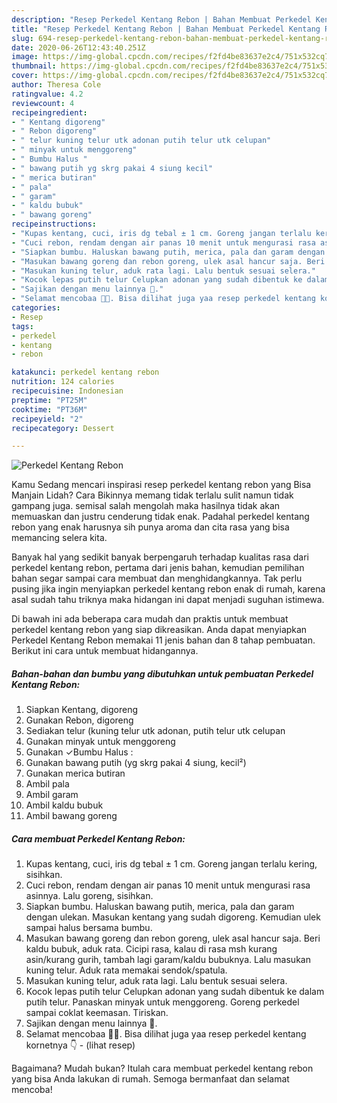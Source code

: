 ```yaml
---
description: "Resep Perkedel Kentang Rebon | Bahan Membuat Perkedel Kentang Rebon Yang Bisa Manjain Lidah"
title: "Resep Perkedel Kentang Rebon | Bahan Membuat Perkedel Kentang Rebon Yang Bisa Manjain Lidah"
slug: 694-resep-perkedel-kentang-rebon-bahan-membuat-perkedel-kentang-rebon-yang-bisa-manjain-lidah
date: 2020-06-26T12:43:40.251Z
image: https://img-global.cpcdn.com/recipes/f2fd4be83637e2c4/751x532cq70/perkedel-kentang-rebon-foto-resep-utama.jpg
thumbnail: https://img-global.cpcdn.com/recipes/f2fd4be83637e2c4/751x532cq70/perkedel-kentang-rebon-foto-resep-utama.jpg
cover: https://img-global.cpcdn.com/recipes/f2fd4be83637e2c4/751x532cq70/perkedel-kentang-rebon-foto-resep-utama.jpg
author: Theresa Cole
ratingvalue: 4.2
reviewcount: 4
recipeingredient:
- " Kentang digoreng"
- " Rebon digoreng"
- " telur kuning telur utk adonan putih telur utk celupan"
- " minyak untuk menggoreng"
- " Bumbu Halus "
- " bawang putih yg skrg pakai 4 siung kecil"
- " merica butiran"
- " pala"
- " garam"
- " kaldu bubuk"
- " bawang goreng"
recipeinstructions:
- "Kupas kentang, cuci, iris dg tebal ± 1 cm. Goreng jangan terlalu kering, sisihkan."
- "Cuci rebon, rendam dengan air panas 10 menit untuk mengurasi rasa asinnya. Lalu goreng, sisihkan."
- "Siapkan bumbu. Haluskan bawang putih, merica, pala dan garam dengan ulekan. Masukan kentang yang sudah digoreng. Kemudian ulek sampai halus bersama bumbu."
- "Masukan bawang goreng dan rebon goreng, ulek asal hancur saja. Beri kaldu bubuk, aduk rata. Cicipi rasa, kalau di rasa msh kurang asin/kurang gurih, tambah lagi garam/kaldu bubuknya. Lalu masukan kuning telur. Aduk rata memakai sendok/spatula."
- "Masukan kuning telur, aduk rata lagi. Lalu bentuk sesuai selera."
- "Kocok lepas putih telur Celupkan adonan yang sudah dibentuk ke dalam putih telur. Panaskan minyak untuk menggoreng. Goreng perkedel sampai coklat keemasan. Tiriskan."
- "Sajikan dengan menu lainnya 🤩."
- "Selamat mencobaa 🤗🥰. Bisa dilihat juga yaa resep perkedel kentang kornetnya 👇             (lihat resep)"
categories:
- Resep
tags:
- perkedel
- kentang
- rebon

katakunci: perkedel kentang rebon 
nutrition: 124 calories
recipecuisine: Indonesian
preptime: "PT25M"
cooktime: "PT36M"
recipeyield: "2"
recipecategory: Dessert

---
```



![Perkedel Kentang Rebon](https://img-global.cpcdn.com/recipes/f2fd4be83637e2c4/751x532cq70/perkedel-kentang-rebon-foto-resep-utama.jpg)

Kamu Sedang mencari inspirasi resep perkedel kentang rebon yang Bisa Manjain Lidah? Cara Bikinnya memang tidak terlalu sulit namun tidak gampang juga. semisal salah mengolah maka hasilnya tidak akan memuaskan dan justru cenderung tidak enak. Padahal perkedel kentang rebon yang enak harusnya sih punya aroma dan cita rasa yang bisa memancing selera kita.



Banyak hal yang sedikit banyak berpengaruh terhadap kualitas rasa dari perkedel kentang rebon, pertama dari jenis bahan, kemudian pemilihan bahan segar sampai cara membuat dan menghidangkannya. Tak perlu pusing jika ingin menyiapkan perkedel kentang rebon enak di rumah, karena asal sudah tahu triknya maka hidangan ini dapat menjadi suguhan istimewa.


Di bawah ini ada beberapa cara mudah dan praktis untuk membuat perkedel kentang rebon yang siap dikreasikan. Anda dapat menyiapkan Perkedel Kentang Rebon memakai 11 jenis bahan dan 8 tahap pembuatan. Berikut ini cara untuk membuat hidangannya.

<!--inarticleads1-->

##### Bahan-bahan dan bumbu yang dibutuhkan untuk pembuatan Perkedel Kentang Rebon:

1. Siapkan  Kentang, digoreng
1. Gunakan  Rebon, digoreng
1. Sediakan  telur (kuning telur utk adonan, putih telur utk celupan
1. Gunakan  minyak untuk menggoreng
1. Gunakan  ✓Bumbu Halus :
1. Gunakan  bawang putih (yg skrg pakai 4 siung, kecil²)
1. Gunakan  merica butiran
1. Ambil  pala
1. Ambil  garam
1. Ambil  kaldu bubuk
1. Ambil  bawang goreng




<!--inarticleads2-->

##### Cara membuat Perkedel Kentang Rebon:

1. Kupas kentang, cuci, iris dg tebal ± 1 cm. Goreng jangan terlalu kering, sisihkan.
1. Cuci rebon, rendam dengan air panas 10 menit untuk mengurasi rasa asinnya. Lalu goreng, sisihkan.
1. Siapkan bumbu. Haluskan bawang putih, merica, pala dan garam dengan ulekan. Masukan kentang yang sudah digoreng. Kemudian ulek sampai halus bersama bumbu.
1. Masukan bawang goreng dan rebon goreng, ulek asal hancur saja. Beri kaldu bubuk, aduk rata. Cicipi rasa, kalau di rasa msh kurang asin/kurang gurih, tambah lagi garam/kaldu bubuknya. Lalu masukan kuning telur. Aduk rata memakai sendok/spatula.
1. Masukan kuning telur, aduk rata lagi. Lalu bentuk sesuai selera.
1. Kocok lepas putih telur Celupkan adonan yang sudah dibentuk ke dalam putih telur. Panaskan minyak untuk menggoreng. Goreng perkedel sampai coklat keemasan. Tiriskan.
1. Sajikan dengan menu lainnya 🤩.
1. Selamat mencobaa 🤗🥰. Bisa dilihat juga yaa resep perkedel kentang kornetnya 👇 -             (lihat resep)




Bagaimana? Mudah bukan? Itulah cara membuat perkedel kentang rebon yang bisa Anda lakukan di rumah. Semoga bermanfaat dan selamat mencoba!
